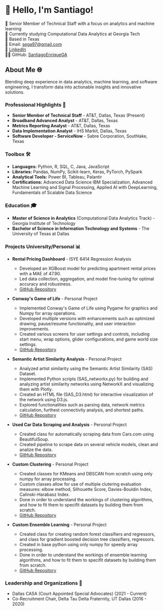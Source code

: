 # 👋 Hello, I'm Santiago!  
🚀 Senior Member of Technical Staff with a focus on analytics and machine learning  
🏫 Currently studying Computational Data Analytics at Georgia Tech  
📍 Based in Texas  
📧 Email: sega97@gmail.com  
🔗 [LinkedIn](https://www.linkedin.com/in/santiago-e-gonzalez/)  
👨‍💻 GitHub: [SantiagoEnriqueGA](https://github.com/SantiagoEnriqueGA)  

## **About Me 🌐**  
Blending deep experience in data analytics, machine learning, and software engineering, I transform data into actionable insights and innovative solutions.

### **Professional Highlights 🌟**  
* **Senior Member of Technical Staff** - AT&T, Dallas, Texas (Present)
* **Broadband Advanced Analyst** - AT&T, Dallas, Texas
* **Metrics Reporting Analyst** - AT&T, Dallas, Texas
* **Data Implementation Analyst** - IHS Markit, Dallas, Texas 
* **Software Developer - ServiceNow** - Sabre Corporation, Southlake, Texas

### **Toolbox 🛠️**
* **Languages:** Python, R, SQL, C, Java, JavaScript  
* **Libraries:** Pandas, NumPy, Scikit-learn, Keras, PyTorch, PySpark
* **Analytical Tools:** Power BI, Tableau, Palantir
* **Certifications:** Advanced Data Science IBM Specialization, Advanced Machine Learning and Signal Processing, Applied AI with DeepLearning, Fundamentals of Scalable Data Science

### **Education 🎓**  
* **Master of Science in Analytics** (Computational Data Analytics Track) - Georgia Institute of Technology   
* **Bachelor of Science in Information Technology and Systems** - The University of Texas at Dallas 

### **Projects University/Personal 📊**  
* **Rental Pricing Dashboard** - ISYE 6414 Regression Analysis
  * Developed an XGBoost model for predicting apartment rental prices with a MAE of 47.90.
  * Led data collection, aggregation, and model fine-tuning for optimal accuracy and robustness.
  * [GitHub Repository](https://github.com/SantiagoEnriqueGA/d3_apartment_rent_prediction_vis)

* **Conway's Game of Life** - Personal Project 
  * Implemented Conway's Game of Life using Pygame for graphics and Numpy for array operations.
  * Developed multiple versions with enhancements such as optimized drawing, pause/resume functionality, and user interaction improvements.
  * Created various screens for user settings and controls, including start menu, wrap options, glider configurations, and game world size settings.
  * [GitHub Repository](https://github.com/SantiagoEnriqueGA/gameOfLife)

* **Semantic Artist Similarity Analysis** - Personal Project 
  * Analyzed artist similarity using the Semantic Artist Similarity (SAS) Dataset.
  * Implemented Python scripts (SAS_networkx.py) for building and analyzing artist similarity networks using NetworkX and visualizing them with Plotly.
  * Created an HTML file (SAS_D3.html) for interactive visualization of the network using D3.js.
  * Explored functionalities such as parsing data, network metrics calculation, furthest connectivity analysis, and shortest paths.
  * [GitHub Repository](https://github.com/SantiagoEnriqueGA/artist_similarity_network)

* **Used Car Data Scraping and Analysis** - Personal Project
  * Created class for automatically scraping data from Cars.com using BeautifulSoup. 
  * Created pipeline to scrape data on several vehicle models, clean and analize the data.
  * [GitHub Repository](https://github.com/SantiagoEnriqueGA/used_car_price_visualization)

* **Custom Clustering** - Personal Project
  * Created classes for KMeans and DBSCAN from scratch using only numpy for array processing.
  * Custom classes allow for use of multiple clutering evaluation measures: elbow method, Silhouette Score, Davies-Bouldin Index, Calinski-Harabasz Index.
  *  Done in order to understand the workings of clustering algorithms, and how to fit them to specifit datasets by building them from scratch.
  *  [GitHub Repository](https://github.com/SantiagoEnriqueGA/custom_clustering)
  
* **Custom Ensemble Learning** - Personal Project
  * Created class for creating random forest classifiers and regressors, and class for gradient boosted decision tree classifiers, regressors.
  * Created in base python using only numpy for speedy array processing.
  * Done in order to understand the workings of ensemble learning algorithms, and how to fit them to specifit datasets by building them from scratch.
  *  [GitHub Repository](https://github.com/SantiagoEnriqueGA/custom_ensemble_learning)

### **Leadership and Organizations 🏅**  
* Dallas CASA (Court Appointed Special Advocates) (2021 - Current)
* Co-Recruitment Chair, Delta Tau Delta Fraternity, UT Dallas (2016 - 2020)



